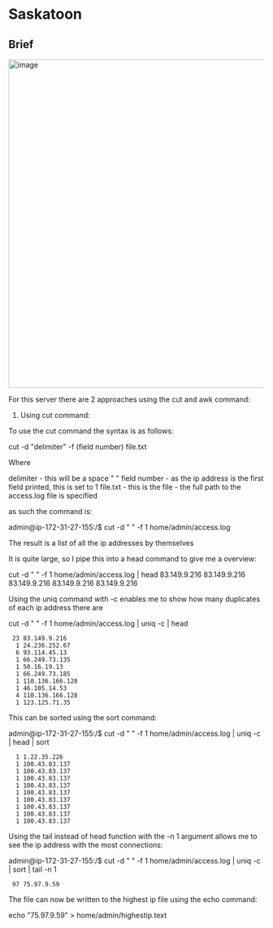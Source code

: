 # Saskatoon

## Brief

<img width="1742" height="645" alt="image" src="https://github.com/user-attachments/assets/bb7f51c7-0bd1-4501-bafb-22b3c0e2abf1" />

For this server there are 2 approaches using the cut and awk command:

1) Using cut command:

To use the cut command the syntax is as follows:

cut -d "delimiter" -f (field number) file.txt

Where

delimiter - this will be a space " "
field number - as the ip address is the first field printed, this is set to 1
file.txt - this is the file - the full path to the access.log file is specified

as such the command is:

admin@ip-172-31-27-155:/$ cut -d " " -f 1 home/admin/access.log

The result is a list of all the ip addresses by themselves

It is quite large, so I pipe this into a head command to give me a overview:

cut -d " " -f 1 home/admin/access.log | head
83.149.9.216
83.149.9.216
83.149.9.216
83.149.9.216
83.149.9.216

Using the uniq command with -c enables me to show how many duplicates of each ip address there are

cut -d " " -f 1 home/admin/access.log | uniq -c | head

     23 83.149.9.216
      1 24.236.252.67
      6 93.114.45.13
      1 66.249.73.135
      1 50.16.19.13
      1 66.249.73.185
      1 110.136.166.128
      1 46.105.14.53
      4 110.136.166.128
      1 123.125.71.35

This can be sorted using the sort command:

admin@ip-172-31-27-155:/$ cut -d " " -f 1 home/admin/access.log | uniq -c | head | sort

      1 1.22.35.226
      1 100.43.83.137
      1 100.43.83.137
      1 100.43.83.137
      1 100.43.83.137
      1 100.43.83.137
      1 100.43.83.137
      1 100.43.83.137
      1 100.43.83.137
      1 100.43.83.137

Using the tail instead of head function with the -n 1 argument allows me to see the ip address with the most connections:

admin@ip-172-31-27-155:/$ cut -d " " -f 1 home/admin/access.log | uniq -c | sort | tail -n 1

     97 75.97.9.59

The file can now be written to the highest ip file using the echo command:

echo "75.97.9.59" > home/admin/highestip.text

